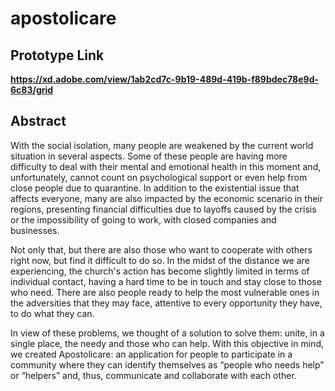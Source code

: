 # apostolicare

## Prototype Link
<b>https://xd.adobe.com/view/1ab2cd7c-9b19-489d-419b-f89bdec78e9d-6c83/grid</b>
## Abstract
With the social isolation, many people are weakened by the current world situation in several aspects. Some of these people are having more difficulty to deal with their mental and emotional health in this moment and, unfortunately, cannot count on psychological support or even help from close people due to quarantine. In addition to the existential issue that affects everyone, many are also impacted by the economic scenario in their regions, presenting financial difficulties due to layoffs caused by the crisis or the impossibility of going to work, with closed companies and businesses.

Not only that, but there are also those who want to cooperate with others right now, but find it difficult to do so. In the midst of the distance we are experiencing, the church's action has become slightly limited in terms of individual contact, having a hard time to be in touch and stay close to those who need. There are also people ready to help the most vulnerable ones in the adversities that they may face, attentive to every opportunity they have, to do what they can.

In view of these problems, we thought of a solution to solve them: unite, in a single place, the needy and those who can help. With this objective in mind, we created Apostolicare: an application for people to participate in a community where they can identify themselves as “people who needs help” or “helpers” and, thus, communicate and collaborate with each other.
